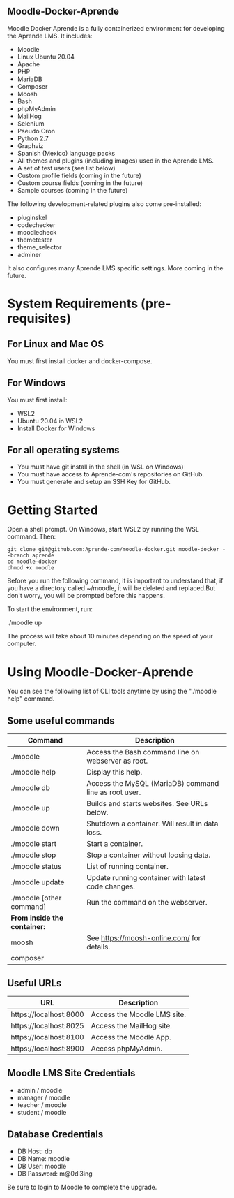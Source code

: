 Moodle-Docker-Aprende
---------------------

Moodle Docker Aprende is a fully containerized environment for developing the Aprende LMS. It includes:

* Moodle
* Linux Ubuntu 20.04
* Apache
* PHP
* MariaDB
* Composer
* Moosh
* Bash
* phpMyAdmin
* MailHog
* Selenium
* Pseudo Cron
* Python 2.7
* Graphviz
* Spanish (Mexico) language packs
* All themes and plugins (including images) used in the Aprende LMS.
* A set of test users (see list below)
* Custom profile fields (coming in the future)
* Custom course fields (coming in the future)
* Sample courses (coming in the future)

The following development-related plugins also come pre-installed:

* pluginskel
* codechecker
* moodlecheck
* themetester
* theme_selector
* adminer

It also configures many Aprende LMS specific settings. More coming in the future.

# System Requirements (pre-requisites)

## For Linux and Mac OS

You must first install docker and docker-compose.

## For Windows

You must first install:
- WSL2
- Ubuntu 20.04 in WSL2
- Install Docker for Windows

## For all operating systems

- You must have git install in the shell (in WSL on Windows)
- You must have access to Aprende-com's repositories on GitHub.
- You must generate and setup an SSH Key for GitHub.

# Getting Started

Open a shell prompt. On Windows, start WSL2 by running the WSL command. Then:

    git clone git@github.com:Aprende-com/moodle-docker.git moodle-docker --branch aprende
    cd moodle-docker
    chmod +x moodle

Before you run the following command, it is important to understand that, if you have a directory called ~/moodle, it will be deleted and replaced.But don't worry, you will be prompted before this happens.

To start the environment, run:

./moodle up

The process will take about 10 minutes depending on the speed of your computer.

# Using Moodle-Docker-Aprende

You can see the following list of CLI tools anytime by using the "./moodle help" command.

## Some useful commands

| Command                  | Description                                           |
|--------------------------|-------------------------------------------------------|
| ./moodle                 | Access the Bash command line on webserver as root.    |
| ./moodle help            | Display this help.                                    |
| ./moodle db              | Access the MySQL (MariaDB) command line as root user. |
| ./moodle up              | Builds and starts websites. See URLs below.           |
| ./moodle down            | Shutdown a container. Will result in data loss.       |
| ./moodle start           | Start a container.                                    |
| ./moodle stop            | Stop a container without loosing data.                |
| ./moodle status          | List of running container.                            |
| ./moodle update          | Update running container with latest code changes.    |
| ./moodle [other command] | Run the command on the webserver.                     |
| **From inside the container:**                                                   |
| moosh                    | See https://moosh-online.com/ for details.            |
| composer                 |                                                       |

## Useful URLs

| URL                    | Description                 |
|------------------------|-----------------------------|
| https://localhost:8000 | Access the Moodle LMS site. |
| https://localhost:8025 | Access the MailHog site.    |
| https://localhost:8100 | Access the Moodle App.      |
| https://localhost:8900 | Access phpMyAdmin.          |

## Moodle LMS Site Credentials
- admin / moodle
- manager / moodle
- teacher / moodle
- student / moodle

## Database Credentials
- DB Host: db
- DB Name: moodle
- DB User: moodle
- DB Password: m@0dl3ing

Be sure to login to Moodle to complete the upgrade.
